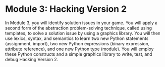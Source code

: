 # Module 3: Hacking Version 2

In Module 3, you will identify solution issues in your game. You will apply a second form of the abstraction problem-solving technique, called using templates, to solve a solution issue by using a graphics library. You will then use lexics, syntax, and semantics to learn two new Python statements (assignment, import), two new Python expressions (binary expression, attribute reference), and one new Python type (module). You will employ these Python constructs and a simple graphics library to write, test, and debug Hacking Version 2.
